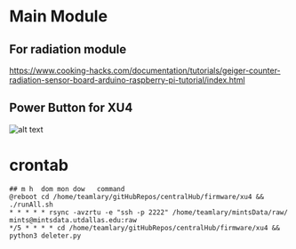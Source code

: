 # Main Module 
## For radiation module 
https://www.cooking-hacks.com/documentation/tutorials/geiger-counter-radiation-sensor-board-arduino-raspberry-pi-tutorial/index.html

## Power Button for XU4 
![alt text](https://github.com/mi3nts/centralHub/blob/master/res/powerXu4.png?raw=true)


# crontab 
```
## m h  dom mon dow   command
@reboot cd /home/teamlary/gitHubRepos/centralHub/firmware/xu4 && ./runAll.sh 
* * * * * rsync -avzrtu -e "ssh -p 2222" /home/teamlary/mintsData/raw/ mints@mintsdata.utdallas.edu:raw
*/5 * * * * cd /home/teamlary/gitHubRepos/centralHub/firmware/xu4 && python3 deleter.py
```

